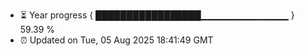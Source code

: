 - ⏳ Year progress { █████████████████▁▁▁▁▁▁▁▁▁▁▁▁▁ } 59.39 %
- ⏰ Updated on Tue, 05 Aug 2025 18:41:49 GMT


